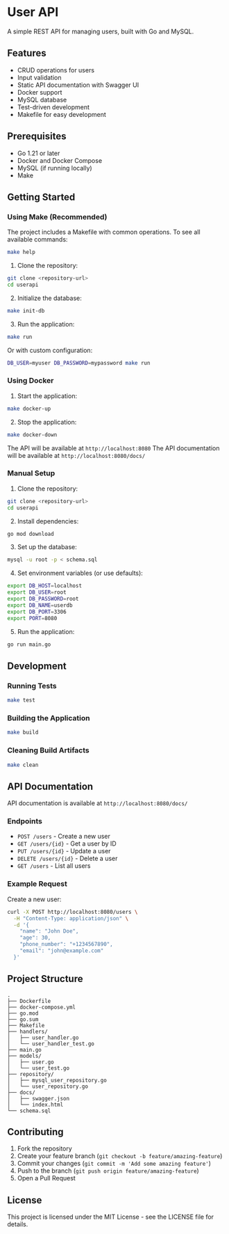 # User API

A simple REST API for managing users, built with Go and MySQL.

## Features

- CRUD operations for users
- Input validation
- Static API documentation with Swagger UI
- Docker support
- MySQL database
- Test-driven development
- Makefile for easy development

## Prerequisites

- Go 1.21 or later
- Docker and Docker Compose
- MySQL (if running locally)
- Make

## Getting Started

### Using Make (Recommended)

The project includes a Makefile with common operations. To see all available commands:
```bash
make help
```

1. Clone the repository:
```bash
git clone <repository-url>
cd userapi
```

2. Initialize the database:
```bash
make init-db
```

3. Run the application:
```bash
make run
```

Or with custom configuration:
```bash
DB_USER=myuser DB_PASSWORD=mypassword make run
```

### Using Docker

1. Start the application:
```bash
make docker-up
```

2. Stop the application:
```bash
make docker-down
```

The API will be available at `http://localhost:8080`
The API documentation will be available at `http://localhost:8080/docs/`

### Manual Setup

1. Clone the repository:
```bash
git clone <repository-url>
cd userapi
```

2. Install dependencies:
```bash
go mod download
```

3. Set up the database:
```bash
mysql -u root -p < schema.sql
```

4. Set environment variables (or use defaults):
```bash
export DB_HOST=localhost
export DB_USER=root
export DB_PASSWORD=root
export DB_NAME=userdb
export DB_PORT=3306
export PORT=8080
```

5. Run the application:
```bash
go run main.go
```

## Development

### Running Tests
```bash
make test
```

### Building the Application
```bash
make build
```

### Cleaning Build Artifacts
```bash
make clean
```

## API Documentation

API documentation is available at `http://localhost:8080/docs/`

### Endpoints

- `POST /users` - Create a new user
- `GET /users/{id}` - Get a user by ID
- `PUT /users/{id}` - Update a user
- `DELETE /users/{id}` - Delete a user
- `GET /users` - List all users

### Example Request

Create a new user:
```bash
curl -X POST http://localhost:8080/users \
  -H "Content-Type: application/json" \
  -d '{
    "name": "John Doe",
    "age": 30,
    "phone_number": "+1234567890",
    "email": "john@example.com"
  }'
```

## Project Structure

```
.
├── Dockerfile
├── docker-compose.yml
├── go.mod
├── go.sum
├── Makefile
├── handlers/
│   ├── user_handler.go
│   └── user_handler_test.go
├── main.go
├── models/
│   ├── user.go
│   └── user_test.go
├── repository/
│   ├── mysql_user_repository.go
│   └── user_repository.go
├── docs/
│   ├── swagger.json
│   └── index.html
└── schema.sql
```

## Contributing

1. Fork the repository
2. Create your feature branch (`git checkout -b feature/amazing-feature`)
3. Commit your changes (`git commit -m 'Add some amazing feature'`)
4. Push to the branch (`git push origin feature/amazing-feature`)
5. Open a Pull Request

## License

This project is licensed under the MIT License - see the LICENSE file for details. 